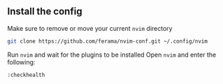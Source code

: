 ## Install the config

Make sure to remove or move your current `nvim` directory

```sh
git clone https://github.com/ferama/nvim-conf.git ~/.config/nvim
```

Run `nvim` and wait for the plugins to be installed 
Open `nvim` and enter the following:

```
:checkhealth
```
